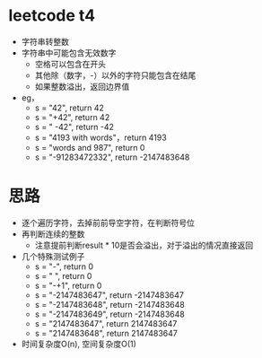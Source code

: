 # leetcode t4
- 字符串转整数
- 字符串中可能包含无效数字
    - 空格可以包含在开头
    - 其他除（数字，-）以外的字符只能包含在结尾
    - 如果整数溢出，返回边界值
- eg， 
    - s = "42", return 42
    - s = "+42", return 42
    - s = "   -42", return -42
    - s = "4193 with words"，return 4193
    - s = "words and 987", return 0
    - s = "-91283472332", return -2147483648
        
# 思路
- 逐个遍历字符，去掉前前导空字符，在判断符号位
- 再判断连续的整数
    - 注意提前判断result * 10是否会溢出，对于溢出的情况直接返回
- 几个特殊测试例子
    - s = "-", return 0
    - s = "   ", return 0
    - s = "-+1", return 0
    - s = "-2147483647", return -2147483647
    - s = "-2147483648", return -2147483648
    - s = "-2147483649", return -2147483648
    - s = "2147483647", return 2147483647
    - s = "2147483648", return 2147483647
- 时间复杂度O(n), 空间复杂度O(1)
